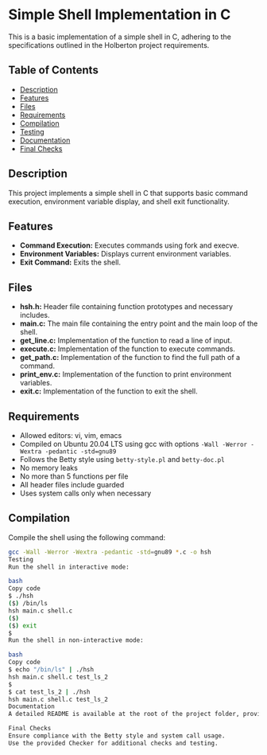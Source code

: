 # Simple Shell Implementation in C

This is a basic implementation of a simple shell in C, adhering to the specifications outlined in the Holberton project requirements.

## Table of Contents

- [Description](#description)
- [Features](#features)
- [Files](#files)
- [Requirements](#requirements)
- [Compilation](#compilation)
- [Testing](#testing)
- [Documentation](#documentation)
- [Final Checks](#final-checks)

## Description

This project implements a simple shell in C that supports basic command execution, environment variable display, and shell exit functionality.

## Features

- **Command Execution:** Executes commands using fork and execve.
- **Environment Variables:** Displays current environment variables.
- **Exit Command:** Exits the shell.

## Files

- **hsh.h:** Header file containing function prototypes and necessary includes.
- **main.c:** The main file containing the entry point and the main loop of the shell.
- **get_line.c:** Implementation of the function to read a line of input.
- **execute.c:** Implementation of the function to execute commands.
- **get_path.c:** Implementation of the function to find the full path of a command.
- **print_env.c:** Implementation of the function to print environment variables.
- **exit.c:** Implementation of the function to exit the shell.

## Requirements

- Allowed editors: vi, vim, emacs
- Compiled on Ubuntu 20.04 LTS using gcc with options `-Wall -Werror -Wextra -pedantic -std=gnu89`
- Follows the Betty style using `betty-style.pl` and `betty-doc.pl`
- No memory leaks
- No more than 5 functions per file
- All header files include guarded
- Uses system calls only when necessary

## Compilation

Compile the shell using the following command:

```bash
gcc -Wall -Werror -Wextra -pedantic -std=gnu89 *.c -o hsh
Testing
Run the shell in interactive mode:

bash
Copy code
$ ./hsh
($) /bin/ls
hsh main.c shell.c
($)
($) exit
$
Run the shell in non-interactive mode:

bash
Copy code
$ echo "/bin/ls" | ./hsh
hsh main.c shell.c test_ls_2
$
$ cat test_ls_2 | ./hsh
hsh main.c shell.c test_ls_2
Documentation
A detailed README is available at the root of the project folder, providing information on how to compile, test, and use the shell.

Final Checks
Ensure compliance with the Betty style and system call usage.
Use the provided Checker for additional checks and testing.






